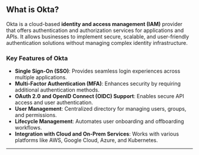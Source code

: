 
## **What is Okta?**
Okta is a cloud-based **identity and access management (IAM)** provider that offers authentication and authorization services for applications and APIs. It allows businesses to implement secure, scalable, and user-friendly authentication solutions without managing complex identity infrastructure.

### **Key Features of Okta**
- **Single Sign-On (SSO)**: Provides seamless login experiences across multiple applications.
- **Multi-Factor Authentication (MFA)**: Enhances security by requiring additional authentication methods.
- **OAuth 2.0 and OpenID Connect (OIDC) Support**: Enables secure API access and user authentication.
- **User Management**: Centralized directory for managing users, groups, and permissions.
- **Lifecycle Management**: Automates user onboarding and offboarding workflows.
- **Integration with Cloud and On-Prem Services**: Works with various platforms like AWS, Google Cloud, Azure, and Kubernetes.

---
